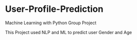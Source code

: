 # User-Profile-Prediction

Machine Learning with Python Group Project 

This Project used NLP and ML to predict user Gender and Age
